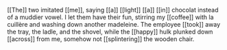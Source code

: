 [[The]] two imitated [[me]], saying [[a]] [[light]] [[a]] [[in]] chocolat instead of a muddier vowel. I let them have their fun, stirring my [[coffee]] with la cuillère and washing down another madeleine. The employee [[took]] away the tray, the ladle, and the shovel, while the [[happy]] hulk plunked down [[across]] from me, somehow not [[splintering]] the wooden chair.